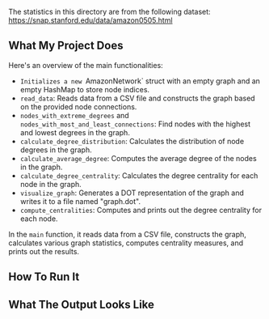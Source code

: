 The statistics in this directory are from the following dataset:
https://snap.stanford.edu/data/amazon0505.html

## What My Project Does

Here's an overview of the main functionalities:

- `Initializes a new `AmazonNetwork` struct with an empty graph and an empty HashMap to store node indices.
- `read_data`: Reads data from a CSV file and constructs the graph based on the provided node connections.
- `nodes_with_extreme_degrees` and `nodes_with_most_and_least_connections`: Find nodes with the highest and lowest degrees in the graph.
- `calculate_degree_distribution`: Calculates the distribution of node degrees in the graph.
- `calculate_average_degree`: Computes the average degree of the nodes in the graph.
- `calculate_degree_centrality`: Calculates the degree centrality for each node in the graph.
- `visualize_graph`: Generates a DOT representation of the graph and writes it to a file named "graph.dot".
- `compute_centralities`: Computes and prints out the degree centrality for each node.

In the `main` function, it reads data from a CSV file, constructs the graph, calculates various graph statistics, computes centrality measures, and prints out the results.


## How To Run It

## What The Output Looks Like
